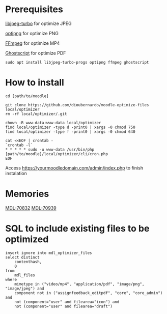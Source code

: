 # Prerequisites

[libjpeg-turbo](https://libjpeg-turbo.org/) for optimize JPEG

[optipng](http://optipng.sourceforge.net/) for optimize PNG

[FFmpeg](https://ffmpeg.org/) for optimize MP4

[Ghostscript](https://www.ghostscript.com/) for optimize PDF

```
sudo apt install libjpeg-turbo-progs optipng ffmpeg ghostscript
```

# How to install

```
cd [path/to/moodle]

git clone https://github.com/dioubernardo/moodle-optimize-files local/optimizer
rm -rf local/optimizer/.git

chown -R www-data:www-data local/optimizer
find local/optimizer -type d -print0 | xargs -0 chmod 750
find local/optimizer -type f -print0 | xargs -0 chmod 640

cat <<EOF | crontab -
`crontab -l`
* * * * * sudo -u www-data /usr/bin/php [path/to/moodle]/local/optimizer/cli/cron.php
EOF
```
Access https://yourmoodledomain.com/admin/index.php to finish instalation

# Memories

[MDL-70832](https://tracker.moodle.org/browse/MDL-70832)
[MDL-70939](https://tracker.moodle.org/browse/MDL-70939)

# SQL to include existing files to be optimized

```
insert ignore into mdl_optimizer_files
select distinct
    contenthash,
    0
from
    mdl_files
where
    mimetype in ("video/mp4", "application/pdf", "image/png", "image/jpeg") and
    component not in ("assignfeedback_editpdf", "core", "core_admin") and
    not (component="user" and filearea="icon") and
    not (component="user" and filearea="draft")
```